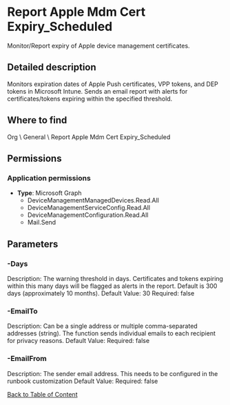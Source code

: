 # Report Apple Mdm Cert Expiry_Scheduled

Monitor/Report expiry of Apple device management certificates.

## Detailed description
Monitors expiration dates of Apple Push certificates, VPP tokens, and DEP tokens in Microsoft Intune.
Sends an email report with alerts for certificates/tokens expiring within the specified threshold.

## Where to find
Org \ General \ Report Apple Mdm Cert Expiry_Scheduled

## Permissions
### Application permissions
- **Type**: Microsoft Graph
  - DeviceManagementManagedDevices.Read.All
  - DeviceManagementServiceConfig.Read.All
  - DeviceManagementConfiguration.Read.All
  - Mail.Send


## Parameters
### -Days
Description: The warning threshold in days. Certificates and tokens expiring within this many days will be
flagged as alerts in the report. Default is 300 days (approximately 10 months).
Default Value: 30
Required: false

### -EmailTo
Description: Can be a single address or multiple comma-separated addresses (string).
The function sends individual emails to each recipient for privacy reasons.
Default Value: 
Required: false

### -EmailFrom
Description: The sender email address. This needs to be configured in the runbook customization
Default Value: 
Required: false


[Back to Table of Content](../../../README.md)

